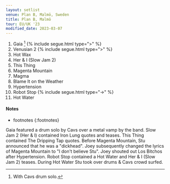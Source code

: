 ```yaml
---
layout: setlist
venue: Plan B, Malmö, Sweden
title: Plan B, Malmö
tour: EU/UK '23
modified_date: 2023-03-07
---
```


1.  Gaia
    [^1]
    {% include segue.html type=">" %}
2.  Venusian 2
    {% include segue.html type=">" %}
3.  Hot Wax
4.  Her & I (Slow Jam 2)
5.  This Thing
6.  Magenta Mountain
7.  Magma
8.  Blame It on the Weather
9.  Hypertension
10. Robot Stop
    {% include segue.html type="->" %}
11. Hot Water

<!--snippet-->


#### Notes

[^1]: With Cavs drum solo.
* footnotes
{:footnotes}

Gaia featured a drum solo by Cavs over a metal vamp by the band. 
Slow Jam 2 (Her & I) contained Iron Lung quotes and teases.
This Thing contained The Dripping Tap quotes.
Before Magenta Mountain, Stu announced that he was a "dickhead". Joey subsequently changed the lyrics of Magenta Mountain to "I don't believe Stu".
Joey shouted out Los Bitchos after Hypertension.
Robot Stop contained a Hot Water and Her & I (Slow Jam 2) teases.
During Hot Water Stu took over drums & Cavs crowd surfed.
